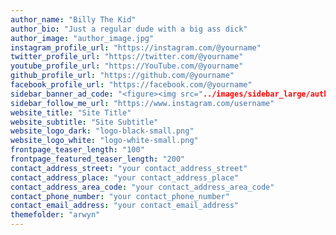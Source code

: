 ```yaml
---
author_name: "Billy The Kid"
author_bio: "Just a regular dude with a big ass dick"
author_image: "author_image.jpg"
instagram_profile_url: "https://instagram.com/@yourname"
twitter_profile_url: "https://twitter.com/@yourname"
youtube_profile_url: "https://YouTube.com/@yourname"
github_profile_url: "https://github.com/@yourname"
facebook_profile_url: "https://facebook.com/@yourname"
sidebar_banner_ad_code: "<figure><img src="../images/sidebar_large/author_image_name" alt="" /></figure>"
sidebar_follow_me_url: "https://www.instagram.com/username"
website_title: "Site Title"
website_subtitle: "Site Subtitle"
website_logo_dark: "logo-black-small.png"
website_logo_white: "logo-white-small.png"
frontpage_teaser_length: "100"
frontpage_featured_teaser_length: "200"
contact_address_street: "your contact_address_street"
contact_address_place: "your contact_address_place"
contact_address_area_code: "your contact_address_area_code"
contact_phone_number: "your contact_phone_number"
contact_email_address: "your contact_email_address"
themefolder: "arwyn"
---
```

